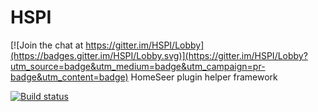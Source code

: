 # HSPI

[![Join the chat at https://gitter.im/HSPI/Lobby](https://badges.gitter.im/HSPI/Lobby.svg)](https://gitter.im/HSPI/Lobby?utm_source=badge&utm_medium=badge&utm_campaign=pr-badge&utm_content=badge)
HomeSeer plugin helper framework

[![Build status](https://ci.appveyor.com/api/projects/status/ykbdc3pmftec2sq1/branch/master?svg=true)](https://ci.appveyor.com/project/alexdresko/hspi/branch/master)
